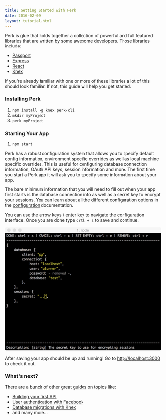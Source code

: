 ```yaml
---
title: Getting Started with Perk
date: 2016-02-09
layout: tutorial.html
---
```


Perk is glue that holds together a collection of powerful and full featured libraries that are written by some awesome developers. Those libraries include:

* [Passport](http://passportjs.org/)
* [Express](http://expressjs.com/)
* [React](https://facebook.github.io/react/)
* [Knex](http://knexjs.org/)


If you're already familiar with one or more of these libraries a lot of this should look familiar. If not, this guide will help you get started.

### Installing Perk

1. `npm install -g knex perk-cli`
1. `mkdir myProject`
1. `perk myProject`

### Starting Your App

1. `npm start`

Perk has a robust configuration system that allows you to specify default config information, environment specific overrides as well as local machine specific overrides. This is useful for configuring database connection information, OAuth API keys, session information and more. The first time you start a Perk app it will ask you to specify some information about your app.

The bare minimum information that you will need to fill out when your app first starts is the database connection info as well as a secret key to encrypt your sessions. You can learn about all the different configuration options in the [configuration](/docs/configuration.html) documentation.

You can use the arrow keys / enter key to navigate the configuration interface. Once you are done type `crtl + s` to save and continue.

![config screenshot](/assets/images/guides/getting-started/config-template.jpg)

After saving your app should be up and running! Go to [http://localhost:3000](http://localhost:3000) to check it out.

### What's next?

There are a bunch of other great [guides](/guides) on topics like:

* [Building your first API](/guides/building-your-first-api.html)
* [User authentication with Facebook](/guides/user-auth-with-facebook.html)
* [Database migrations with Knex](/guides/database-migrations-with-knex.html)
* and many more...